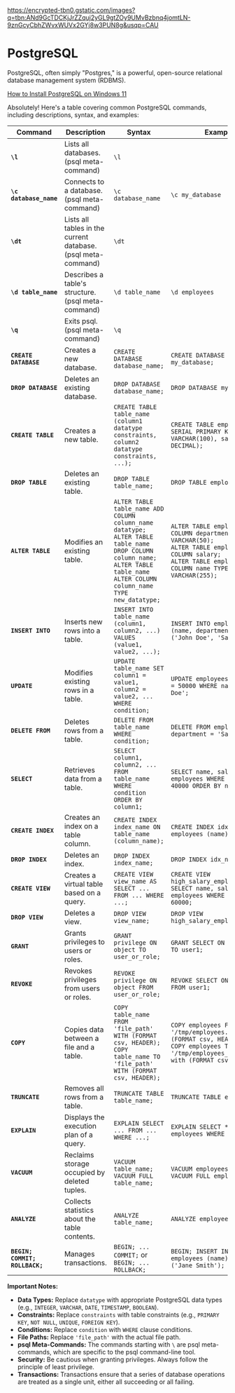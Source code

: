 https://encrypted-tbn0.gstatic.com/images?q=tbn:ANd9GcTDCKjJrZZquj2yGL9gtZOy9UMvBzbnq4jomtLN-9znGcyCbhZWvxWUVx2GYj8w3PUN8g&usqp=CAU

# PostgreSQL
PostgreSQL, often simply "Postgres," is a powerful, open-source relational database management system (RDBMS). 


[How to Install PostgreSQL on Windows 11](https://youtu.be/IYHx0ovvxPs?si=ASR50_wKt43n2kcD)


Absolutely! Here's a table covering common PostgreSQL commands, including descriptions, syntax, and examples:

| Command | Description | Syntax | Example |
|---|---|---|---|
| **`\l`** | Lists all databases. (psql meta-command) | `\l` | |
| **`\c database_name`** | Connects to a database. (psql meta-command) | `\c database_name` | `\c my_database` |
| **`\dt`** | Lists all tables in the current database. (psql meta-command) | `\dt` | |
| **`\d table_name`** | Describes a table's structure. (psql meta-command) | `\d table_name` | `\d employees` |
| **`\q`** | Exits psql. (psql meta-command) | `\q` | |
| **`CREATE DATABASE`** | Creates a new database. | `CREATE DATABASE database_name;` | `CREATE DATABASE my_database;` |
| **`DROP DATABASE`** | Deletes an existing database. | `DROP DATABASE database_name;` | `DROP DATABASE my_database;` |
| **`CREATE TABLE`** | Creates a new table. | `CREATE TABLE table_name (column1 datatype constraints, column2 datatype constraints, ...);` | `CREATE TABLE employees (id SERIAL PRIMARY KEY, name VARCHAR(100), salary DECIMAL);` |
| **`DROP TABLE`** | Deletes an existing table. | `DROP TABLE table_name;` | `DROP TABLE employees;` |
| **`ALTER TABLE`** | Modifies an existing table. | `ALTER TABLE table_name ADD COLUMN column_name datatype;` <br> `ALTER TABLE table_name DROP COLUMN column_name;` <br> `ALTER TABLE table_name ALTER COLUMN column_name TYPE new_datatype;` | `ALTER TABLE employees ADD COLUMN department VARCHAR(50);` <br> `ALTER TABLE employees DROP COLUMN salary;` <br> `ALTER TABLE employees ALTER COLUMN name TYPE VARCHAR(255);` |
| **`INSERT INTO`** | Inserts new rows into a table. | `INSERT INTO table_name (column1, column2, ...) VALUES (value1, value2, ...);` | `INSERT INTO employees (name, department) VALUES ('John Doe', 'Sales');` |
| **`UPDATE`** | Modifies existing rows in a table. | `UPDATE table_name SET column1 = value1, column2 = value2, ... WHERE condition;` | `UPDATE employees SET salary = 50000 WHERE name = 'John Doe';` |
| **`DELETE FROM`** | Deletes rows from a table. | `DELETE FROM table_name WHERE condition;` | `DELETE FROM employees WHERE department = 'Sales';` |
| **`SELECT`** | Retrieves data from a table. | `SELECT column1, column2, ... FROM table_name WHERE condition ORDER BY column1;` | `SELECT name, salary FROM employees WHERE salary > 40000 ORDER BY name;` |
| **`CREATE INDEX`** | Creates an index on a table column. | `CREATE INDEX index_name ON table_name (column_name);` | `CREATE INDEX idx_name ON employees (name);` |
| **`DROP INDEX`** | Deletes an index. | `DROP INDEX index_name;` | `DROP INDEX idx_name;` |
| **`CREATE VIEW`** | Creates a virtual table based on a query. | `CREATE VIEW view_name AS SELECT ... FROM ... WHERE ...;` | `CREATE VIEW high_salary_employees AS SELECT name, salary FROM employees WHERE salary > 60000;` |
| **`DROP VIEW`** | Deletes a view. | `DROP VIEW view_name;` | `DROP VIEW high_salary_employees;` |
| **`GRANT`** | Grants privileges to users or roles. | `GRANT privilege ON object TO user_or_role;` | `GRANT SELECT ON employees TO user1;` |
| **`REVOKE`** | Revokes privileges from users or roles. | `REVOKE privilege ON object FROM user_or_role;` | `REVOKE SELECT ON employees FROM user1;` |
| **`COPY`** | Copies data between a file and a table. | `COPY table_name FROM 'file_path' WITH (FORMAT csv, HEADER);` <br> `COPY table_name TO 'file_path' WITH (FORMAT csv, HEADER);` | `COPY employees FROM '/tmp/employees.csv' WITH (FORMAT csv, HEADER);` <br> `COPY employees TO '/tmp/employees_output.csv' with (FORMAT csv, HEADER);` |
| **`TRUNCATE`** | Removes all rows from a table. | `TRUNCATE TABLE table_name;` | `TRUNCATE TABLE employees;` |
| **`EXPLAIN`** | Displays the execution plan of a query. | `EXPLAIN SELECT ... FROM ... WHERE ...;` | `EXPLAIN SELECT * FROM employees WHERE id = 10;` |
| **`VACUUM`** | Reclaims storage occupied by deleted tuples. | `VACUUM table_name;` <br> `VACUUM FULL table_name;` | `VACUUM employees;` <br> `VACUUM FULL employees;` |
| **`ANALYZE`** | Collects statistics about the table contents. | `ANALYZE table_name;` | `ANALYZE employees;` |
| **`BEGIN; COMMIT; ROLLBACK;`** | Manages transactions. | `BEGIN; ... COMMIT;` or `BEGIN; ... ROLLBACK;` | `BEGIN; INSERT INTO employees (name) VALUES ('Jane Smith'); COMMIT;` |


**Important Notes:**

* **Data Types:** Replace `datatype` with appropriate PostgreSQL data types (e.g., `INTEGER`, `VARCHAR`, `DATE`, `TIMESTAMP`, `BOOLEAN`).
* **Constraints:** Replace `constraints` with table constraints (e.g., `PRIMARY KEY`, `NOT NULL`, `UNIQUE`, `FOREIGN KEY`).
* **Conditions:** Replace `condition` with `WHERE` clause conditions.
* **File Paths:** Replace `'file_path'` with the actual file path.
* **psql Meta-Commands:** The commands starting with `\` are psql meta-commands, which are specific to the psql command-line tool.
* **Security:** Be cautious when granting privileges. Always follow the principle of least privilege.
* **Transactions:** Transactions ensure that a series of database operations are treated as a single unit, either all succeeding or all failing.

